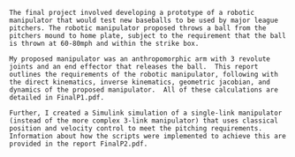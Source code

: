 	The final project involved developing a prototype of a robotic manipulator that would test new baseballs to be used by major league pitchers. The robotic manipulator proposed throws a ball from the pitchers mound to home plate, subject to the requirement that the ball is thrown at 60-80mph and within the strike box. 
	
	My proposed manipulator was an anthropomorphic arm with 3 revolute joints and an end effector that releases the ball.  This report outlines the requirements of the robotic manipulator, following with the direct kinematics, inverse kinematics, geometric jacobian, and dynamics of the proposed manipulator.  All of these calculations are detailed in FinalP1.pdf.
	
	Further, I created a Simulink simulation of a single-link manipulator (instead of the more complex 3-link manipulator) that uses classical position and velocity control to meet the pitching requirements.  Information about how the scripts were implemented to achieve this are provided in the report FinalP2.pdf.
